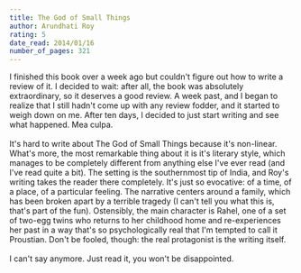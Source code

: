 ```yaml
---
title: The God of Small Things
author: Arundhati Roy
rating: 5
date_read: 2014/01/16
number_of_pages: 321
---
```


I finished this book over a week ago but couldn't figure out how to write a review of it. I decided to wait: after all, the book was absolutely extraordinary, so it deserves a good review. A week past, and I began to realize that I still hadn't come up with any review fodder, and it started to weigh down on me. After ten days, I decided to just start writing and see what happened. Mea culpa.<br/><br/>It's hard to write about The God of Small Things because it's non-linear. What's more, the most remarkable thing about it is it's literary style, which manages to be completely different from anything else I've ever read (and I've read quite a bit). The setting is the southernmost tip of India, and Roy's writing takes the reader there completely. It's just so evocative: of a time, of a place, of a particular feeling. The narrative centers around a family, which has been broken apart by a terrible tragedy (I can't tell you what this is, that's part of the fun). Ostensibly, the main character is Rahel, one of a set of two-egg twins who returns to her childhood home and re-experiences her past in a way that's so psychologically real that I'm tempted to call it Proustian. Don't be fooled, though: the real protagonist is the writing itself.<br/><br/>I can't say anymore. Just read it, you won't be disappointed.